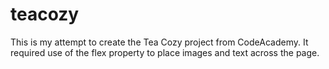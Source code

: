 # teacozy
This is my attempt to create the Tea Cozy project from CodeAcademy.  It required use of the flex property to place images and text across the page.

